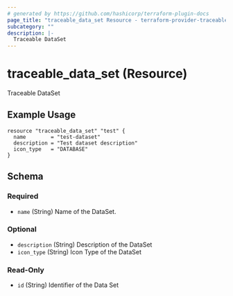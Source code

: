 ```yaml
---
# generated by https://github.com/hashicorp/terraform-plugin-docs
page_title: "traceable_data_set Resource - terraform-provider-traceable"
subcategory: ""
description: |-
  Traceable DataSet
---
```


# traceable_data_set (Resource)

Traceable DataSet

## Example Usage
```
resource "traceable_data_set" "test" {
  name        = "test-dataset"
  description = "Test dataset description"
  icon_type   = "DATABASE"
}
```

<!-- schema generated by tfplugindocs -->
## Schema

### Required

- `name` (String) Name of the DataSet.

### Optional

- `description` (String) Description of the DataSet
- `icon_type` (String) Icon Type of the DataSet

### Read-Only

- `id` (String) Identifier of the Data Set

